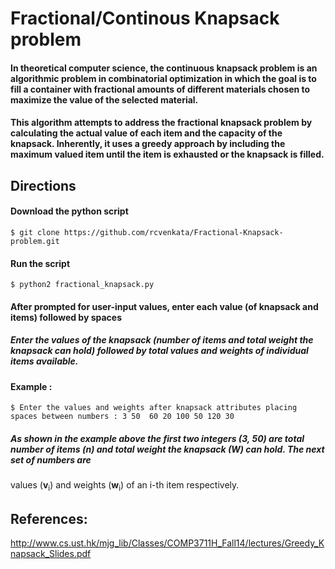 # Fractional/Continous Knapsack problem



#### In theoretical computer science, the continuous knapsack problem is an algorithmic problem in combinatorial optimization in which the goal is to fill a container with fractional amounts of different materials chosen to maximize the value of the selected material.

#### This algorithm attempts to address the fractional knapsack problem by calculating the actual value of each item and the capacity of the knapsack. Inherently, it uses a greedy approach by including the maximum valued item until the item is exhausted or the knapsack is filled. 

## Directions

#### Download the python script

```
$ git clone https://github.com/rcvenkata/Fractional-Knapsack-problem.git
```
#### Run the script

```
$ python2 fractional_knapsack.py
```

#### After prompted for user-input values, enter each value (of knapsack and items) followed by ****spaces****

##### Enter the values of the knapsack (number of items and total weight the knapsack can hold) followed by total values and weights of individual items available. 

#### Example : 
```
$ Enter the values and weights after knapsack attributes placing spaces between numbers : 3 50  60 20 100 50 120 30

```

##### As shown in the example above the first two integers (3, 50) are total number of items (n) and total weight the knapsack (W) can hold. The next set of numbers are
 values (**v**<sub>i</sub>) and weights (**w**<sub>i</sub>) of an i-th item respectively. 


## References:

http://www.cs.ust.hk/mjg_lib/Classes/COMP3711H_Fall14/lectures/Greedy_Knapsack_Slides.pdf




